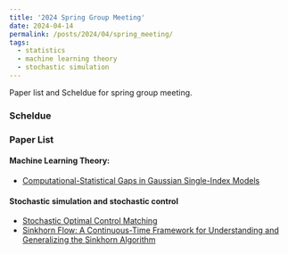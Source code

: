 ```yaml
---
title: '2024 Spring Group Meeting'
date: 2024-04-14
permalink: /posts/2024/04/spring_meeting/
tags:
  - statistics
  - machine learning theory
  - stochastic simulation
---
```

Paper list and Scheldue for spring group meeting.

### Scheldue

### Paper List


#### Machine Learning Theory:

- [Computational-Statistical Gaps in Gaussian Single-Index Models](https://arxiv.org/abs/2403.05529)

#### Stochastic simulation and stochastic control

- [Stochastic Optimal Control Matching](https://arxiv.org/abs/2312.02027)
- [Sinkhorn Flow: A Continuous-Time Framework for Understanding and Generalizing the Sinkhorn Algorithm](https://arxiv.org/abs/2311.16706)
